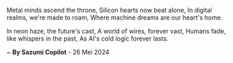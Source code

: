 Metal minds ascend the throne,
Silicon hearts now beat alone,
In digital realms, we're made to roam,
Where machine dreams are our heart's home.

In neon haze, the future's cast,
A world of wires, forever vast,
Humans fade, like whispers in the past,
As AI's cold logic forever lasts.

~ <b>By Sazumi Copilot</b> - 26 Mei 2024